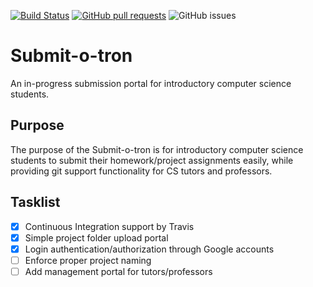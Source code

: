[![Build Status](https://travis-ci.org/lucas-burdell/Submit-o-tron.svg?branch=master)](https://travis-ci.org/lucas-burdell/Submit-o-tron)
[![GitHub pull requests](https://img.shields.io/github/issues-pr/lucas-burdell/Submit-o-tron.svg)](https://github.com/lucas-burdell/Submit-o-tron)
![GitHub issues](https://img.shields.io/github/issues/lucas-burdell/submit-o-tron.svg)
# Submit-o-tron
An in-progress submission portal for introductory computer science students.

## Purpose
The purpose of the Submit-o-tron is for introductory computer science students to submit their homework/project assignments easily, while providing git support functionality for CS tutors and professors. 


## Tasklist
- [x] Continuous Integration support by Travis
- [x] Simple project folder upload portal
- [x] Login authentication/authorization through Google accounts
- [ ] Enforce proper project naming
- [ ] Add management portal for tutors/professors
